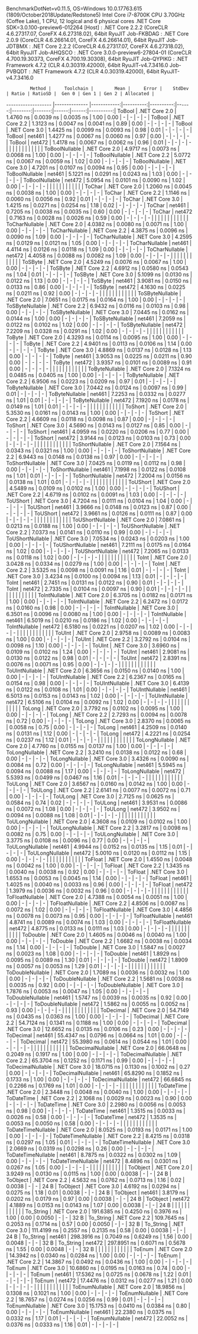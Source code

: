 
BenchmarkDotNet=v0.11.5, OS=Windows 10.0.17763.615 (1809/October2018Update/Redstone5)
Intel Core i7-8700K CPU 3.70GHz (Coffee Lake), 1 CPU, 12 logical and 6 physical cores
.NET Core SDK=3.0.100-preview6-012264
  [Host]     : .NET Core 2.2.2 (CoreCLR 4.6.27317.07, CoreFX 4.6.27318.02), 64bit RyuJIT
  Job-FKBDAG : .NET Core 2.0.9 (CoreCLR 4.6.26614.01, CoreFX 4.6.26614.01), 64bit RyuJIT
  Job-JDTBMX : .NET Core 2.2.2 (CoreCLR 4.6.27317.07, CoreFX 4.6.27318.02), 64bit RyuJIT
  Job-AHQSCO : .NET Core 3.0.0-preview6-27804-01 (CoreCLR 4.700.19.30373, CoreFX 4.700.19.30308), 64bit RyuJIT
  Job-QYPIKG : .NET Framework 4.7.2 (CLR 4.0.30319.42000), 64bit RyuJIT-v4.7.3416.0
  Job-PVBQDT : .NET Framework 4.7.2 (CLR 4.0.30319.42000), 64bit RyuJIT-v4.7.3416.0


             Method |     Toolchain |        Mean |     Error |    StdDev | Ratio | RatioSD |  Gen 0 | Gen 1 | Gen 2 | Allocated |
------------------- |-------------- |------------:|----------:|----------:|------:|--------:|-------:|------:|------:|----------:|
             ToBool | .NET Core 2.0 |   1.4760 ns | 0.0039 ns | 0.0035 ns |  1.00 |    0.00 |      - |     - |     - |         - |
             ToBool | .NET Core 2.2 |   1.3123 ns | 0.0047 ns | 0.0041 ns |  0.89 |    0.00 |      - |     - |     - |         - |
             ToBool | .NET Core 3.0 |   1.4425 ns | 0.0099 ns | 0.0093 ns |  0.98 |    0.01 |      - |     - |     - |         - |
             ToBool |        net461 |   1.4277 ns | 0.0067 ns | 0.0060 ns |  0.97 |    0.00 |      - |     - |     - |         - |
             ToBool |        net472 |   1.4178 ns | 0.0067 ns | 0.0062 ns |  0.96 |    0.01 |      - |     - |     - |         - |
                    |               |             |           |           |       |         |        |       |       |           |
     ToBoolNullable | .NET Core 2.0 |   4.9717 ns | 0.0073 ns | 0.0068 ns |  1.00 |    0.00 |      - |     - |     - |         - |
     ToBoolNullable | .NET Core 2.2 |   5.0772 ns | 0.0067 ns | 0.0059 ns |  1.02 |    0.00 |      - |     - |     - |         - |
     ToBoolNullable | .NET Core 3.0 |   4.7201 ns | 0.0107 ns | 0.0094 ns |  0.95 |    0.00 |      - |     - |     - |         - |
     ToBoolNullable |        net461 |   5.1221 ns | 0.0291 ns | 0.0243 ns |  1.03 |    0.00 |      - |     - |     - |         - |
     ToBoolNullable |        net472 |   5.0954 ns | 0.0101 ns | 0.0090 ns |  1.02 |    0.00 |      - |     - |     - |         - |
                    |               |             |           |           |       |         |        |       |       |           |
             ToChar | .NET Core 2.0 |   1.2060 ns | 0.0045 ns | 0.0038 ns |  1.00 |    0.00 |      - |     - |     - |         - |
             ToChar | .NET Core 2.2 |   1.1146 ns | 0.0060 ns | 0.0056 ns |  0.92 |    0.01 |      - |     - |     - |         - |
             ToChar | .NET Core 3.0 |   1.4215 ns | 0.0271 ns | 0.0254 ns |  1.18 |    0.02 |      - |     - |     - |         - |
             ToChar |        net461 |   0.7205 ns | 0.0038 ns | 0.0035 ns |  0.60 |    0.00 |      - |     - |     - |         - |
             ToChar |        net472 |   0.7163 ns | 0.0028 ns | 0.0026 ns |  0.59 |    0.00 |      - |     - |     - |         - |
                    |               |             |           |           |       |         |        |       |       |           |
     ToCharNullable | .NET Core 2.0 |   4.0382 ns | 0.0080 ns | 0.0071 ns |  1.00 |    0.00 |      - |     - |     - |         - |
     ToCharNullable | .NET Core 2.2 |   4.3875 ns | 0.0096 ns | 0.0090 ns |  1.09 |    0.00 |      - |     - |     - |         - |
     ToCharNullable | .NET Core 3.0 |   4.2595 ns | 0.0129 ns | 0.0121 ns |  1.05 |    0.00 |      - |     - |     - |         - |
     ToCharNullable |        net461 |   4.4114 ns | 0.0126 ns | 0.0118 ns |  1.09 |    0.00 |      - |     - |     - |         - |
     ToCharNullable |        net472 |   4.4058 ns | 0.0088 ns | 0.0082 ns |  1.09 |    0.00 |      - |     - |     - |         - |
                    |               |             |           |           |       |         |        |       |       |           |
            ToSByte | .NET Core 2.0 |   4.5249 ns | 0.0076 ns | 0.0067 ns |  1.00 |    0.00 |      - |     - |     - |         - |
            ToSByte | .NET Core 2.2 |   4.6912 ns | 0.0580 ns | 0.0543 ns |  1.04 |    0.01 |      - |     - |     - |         - |
            ToSByte | .NET Core 3.0 |   5.1099 ns | 0.0130 ns | 0.0122 ns |  1.13 |    0.00 |      - |     - |     - |         - |
            ToSByte |        net461 |   3.9081 ns | 0.0150 ns | 0.0133 ns |  0.86 |    0.00 |      - |     - |     - |         - |
            ToSByte |        net472 |   4.1630 ns | 0.0225 ns | 0.0211 ns |  0.92 |    0.00 |      - |     - |     - |         - |
                    |               |             |           |           |       |         |        |       |       |           |
    ToSByteNullable | .NET Core 2.0 |   7.0651 ns | 0.0175 ns | 0.0164 ns |  1.00 |    0.00 |      - |     - |     - |         - |
    ToSByteNullable | .NET Core 2.2 |   6.9432 ns | 0.0116 ns | 0.0103 ns |  0.98 |    0.00 |      - |     - |     - |         - |
    ToSByteNullable | .NET Core 3.0 |   7.0445 ns | 0.0162 ns | 0.0144 ns |  1.00 |    0.00 |      - |     - |     - |         - |
    ToSByteNullable |        net461 |   7.2059 ns | 0.0122 ns | 0.0102 ns |  1.02 |    0.00 |      - |     - |     - |         - |
    ToSByteNullable |        net472 |   7.2209 ns | 0.0328 ns | 0.0291 ns |  1.02 |    0.00 |      - |     - |     - |         - |
                    |               |             |           |           |       |         |        |       |       |           |
             ToByte | .NET Core 2.0 |   4.3293 ns | 0.0114 ns | 0.0095 ns |  1.00 |    0.00 |      - |     - |     - |         - |
             ToByte | .NET Core 2.2 |   4.9401 ns | 0.0113 ns | 0.0106 ns |  1.14 |    0.00 |      - |     - |     - |         - |
             ToByte | .NET Core 3.0 |   4.8869 ns | 0.0137 ns | 0.0128 ns |  1.13 |    0.00 |      - |     - |     - |         - |
             ToByte |        net461 |   3.9053 ns | 0.0225 ns | 0.0211 ns |  0.90 |    0.00 |      - |     - |     - |         - |
             ToByte |        net472 |   3.9357 ns | 0.0101 ns | 0.0089 ns |  0.91 |    0.00 |      - |     - |     - |         - |
                    |               |             |           |           |       |         |        |       |       |           |
     ToByteNullable | .NET Core 2.0 |   7.1324 ns | 0.0485 ns | 0.0405 ns |  1.00 |    0.00 |      - |     - |     - |         - |
     ToByteNullable | .NET Core 2.2 |   6.9506 ns | 0.0223 ns | 0.0209 ns |  0.97 |    0.01 |      - |     - |     - |         - |
     ToByteNullable | .NET Core 3.0 |   7.0442 ns | 0.0124 ns | 0.0097 ns |  0.99 |    0.01 |      - |     - |     - |         - |
     ToByteNullable |        net461 |   7.2253 ns | 0.0332 ns | 0.0277 ns |  1.01 |    0.01 |      - |     - |     - |         - |
     ToByteNullable |        net472 |   7.1920 ns | 0.0178 ns | 0.0149 ns |  1.01 |    0.01 |      - |     - |     - |         - |
                    |               |             |           |           |       |         |        |       |       |           |
            ToShort | .NET Core 2.0 |   5.3530 ns | 0.0161 ns | 0.0143 ns |  1.00 |    0.00 |      - |     - |     - |         - |
            ToShort | .NET Core 2.2 |   4.6609 ns | 0.0118 ns | 0.0098 ns |  0.87 |    0.00 |      - |     - |     - |         - |
            ToShort | .NET Core 3.0 |   4.5690 ns | 0.0143 ns | 0.0127 ns |  0.85 |    0.00 |      - |     - |     - |         - |
            ToShort |        net461 |   4.0959 ns | 0.0220 ns | 0.0206 ns |  0.77 |    0.00 |      - |     - |     - |         - |
            ToShort |        net472 |   3.9144 ns | 0.0123 ns | 0.0103 ns |  0.73 |    0.00 |      - |     - |     - |         - |
                    |               |             |           |           |       |         |        |       |       |           |
    ToShortNullable | .NET Core 2.0 |   7.1564 ns | 0.0343 ns | 0.0321 ns |  1.00 |    0.00 |      - |     - |     - |         - |
    ToShortNullable | .NET Core 2.2 |   6.9443 ns | 0.0148 ns | 0.0138 ns |  0.97 |    0.00 |      - |     - |     - |         - |
    ToShortNullable | .NET Core 3.0 |   7.0425 ns | 0.0119 ns | 0.0112 ns |  0.98 |    0.00 |      - |     - |     - |         - |
    ToShortNullable |        net461 |   7.1998 ns | 0.0122 ns | 0.0108 ns |  1.01 |    0.01 |      - |     - |     - |         - |
    ToShortNullable |        net472 |   7.2004 ns | 0.0156 ns | 0.0138 ns |  1.01 |    0.01 |      - |     - |     - |         - |
                    |               |             |           |           |       |         |        |       |       |           |
           ToUShort | .NET Core 2.0 |   4.5489 ns | 0.0109 ns | 0.0102 ns |  1.00 |    0.00 |      - |     - |     - |         - |
           ToUShort | .NET Core 2.2 |   4.6719 ns | 0.0102 ns | 0.0091 ns |  1.03 |    0.00 |      - |     - |     - |         - |
           ToUShort | .NET Core 3.0 |   4.7204 ns | 0.0111 ns | 0.0104 ns |  1.04 |    0.00 |      - |     - |     - |         - |
           ToUShort |        net461 |   3.9666 ns | 0.0148 ns | 0.0123 ns |  0.87 |    0.00 |      - |     - |     - |         - |
           ToUShort |        net472 |   3.9661 ns | 0.0126 ns | 0.0111 ns |  0.87 |    0.00 |      - |     - |     - |         - |
                    |               |             |           |           |       |         |        |       |       |           |
   ToUShortNullable | .NET Core 2.0 |   7.0861 ns | 0.0213 ns | 0.0188 ns |  1.00 |    0.00 |      - |     - |     - |         - |
   ToUShortNullable | .NET Core 2.2 |   7.0373 ns | 0.0141 ns | 0.0110 ns |  0.99 |    0.00 |      - |     - |     - |         - |
   ToUShortNullable | .NET Core 3.0 |   7.0534 ns | 0.0243 ns | 0.0203 ns |  1.00 |    0.00 |      - |     - |     - |         - |
   ToUShortNullable |        net461 |   7.2111 ns | 0.0175 ns | 0.0164 ns |  1.02 |    0.00 |      - |     - |     - |         - |
   ToUShortNullable |        net472 |   7.2065 ns | 0.0133 ns | 0.0118 ns |  1.02 |    0.00 |      - |     - |     - |         - |
                    |               |             |           |           |       |         |        |       |       |           |
              ToInt | .NET Core 2.0 |   3.0428 ns | 0.0334 ns | 0.0279 ns |  1.00 |    0.00 |      - |     - |     - |         - |
              ToInt | .NET Core 2.2 |   3.5325 ns | 0.0098 ns | 0.0091 ns |  1.16 |    0.01 |      - |     - |     - |         - |
              ToInt | .NET Core 3.0 |   3.4234 ns | 0.0100 ns | 0.0094 ns |  1.13 |    0.01 |      - |     - |     - |         - |
              ToInt |        net461 |   2.7451 ns | 0.0131 ns | 0.0122 ns |  0.90 |    0.01 |      - |     - |     - |         - |
              ToInt |        net472 |   2.7335 ns | 0.0104 ns | 0.0097 ns |  0.90 |    0.01 |      - |     - |     - |         - |
                    |               |             |           |           |       |         |        |       |       |           |
      ToIntNullable | .NET Core 2.0 |   6.3705 ns | 0.0182 ns | 0.0171 ns |  1.00 |    0.00 |      - |     - |     - |         - |
      ToIntNullable | .NET Core 2.2 |   6.2472 ns | 0.0172 ns | 0.0160 ns |  0.98 |    0.00 |      - |     - |     - |         - |
      ToIntNullable | .NET Core 3.0 |   6.3501 ns | 0.0096 ns | 0.0080 ns |  1.00 |    0.00 |      - |     - |     - |         - |
      ToIntNullable |        net461 |   6.5019 ns | 0.0210 ns | 0.0186 ns |  1.02 |    0.00 |      - |     - |     - |         - |
      ToIntNullable |        net472 |   6.5180 ns | 0.0221 ns | 0.0207 ns |  1.02 |    0.00 |      - |     - |     - |         - |
                    |               |             |           |           |       |         |        |       |       |           |
             ToUInt | .NET Core 2.0 |   2.9758 ns | 0.0089 ns | 0.0083 ns |  1.00 |    0.00 |      - |     - |     - |         - |
             ToUInt | .NET Core 2.2 |   3.2792 ns | 0.0104 ns | 0.0098 ns |  1.10 |    0.00 |      - |     - |     - |         - |
             ToUInt | .NET Core 3.0 |   3.6960 ns | 0.0109 ns | 0.0102 ns |  1.24 |    0.00 |      - |     - |     - |         - |
             ToUInt |        net461 |   2.9081 ns | 0.0130 ns | 0.0122 ns |  0.98 |    0.01 |      - |     - |     - |         - |
             ToUInt |        net472 |   2.8391 ns | 0.0076 ns | 0.0071 ns |  0.95 |    0.00 |      - |     - |     - |         - |
                    |               |             |           |           |       |         |        |       |       |           |
     ToUIntNullable | .NET Core 2.0 |   6.3656 ns | 0.0150 ns | 0.0140 ns |  1.00 |    0.00 |      - |     - |     - |         - |
     ToUIntNullable | .NET Core 2.2 |   6.2367 ns | 0.0165 ns | 0.0154 ns |  0.98 |    0.00 |      - |     - |     - |         - |
     ToUIntNullable | .NET Core 3.0 |   6.4139 ns | 0.0122 ns | 0.0108 ns |  1.01 |    0.00 |      - |     - |     - |         - |
     ToUIntNullable |        net461 |   6.5013 ns | 0.0153 ns | 0.0143 ns |  1.02 |    0.00 |      - |     - |     - |         - |
     ToUIntNullable |        net472 |   6.5106 ns | 0.0104 ns | 0.0092 ns |  1.02 |    0.00 |      - |     - |     - |         - |
                    |               |             |           |           |       |         |        |       |       |           |
             ToLong | .NET Core 2.0 |   3.7792 ns | 0.0102 ns | 0.0095 ns |  1.00 |    0.00 |      - |     - |     - |         - |
             ToLong | .NET Core 2.2 |   2.7293 ns | 0.0094 ns | 0.0078 ns |  0.72 |    0.00 |      - |     - |     - |         - |
             ToLong | .NET Core 3.0 |   2.8370 ns | 0.0065 ns | 0.0058 ns |  0.75 |    0.00 |      - |     - |     - |         - |
             ToLong |        net461 |   4.2509 ns | 0.0140 ns | 0.0131 ns |  1.12 |    0.00 |      - |     - |     - |         - |
             ToLong |        net472 |   4.2221 ns | 0.0254 ns | 0.0237 ns |  1.12 |    0.01 |      - |     - |     - |         - |
                    |               |             |           |           |       |         |        |       |       |           |
     ToLongNullable | .NET Core 2.0 |   4.7760 ns | 0.0155 ns | 0.0137 ns |  1.00 |    0.00 |      - |     - |     - |         - |
     ToLongNullable | .NET Core 2.2 |   3.2410 ns | 0.0138 ns | 0.0122 ns |  0.68 |    0.00 |      - |     - |     - |         - |
     ToLongNullable | .NET Core 3.0 |   3.4326 ns | 0.0090 ns | 0.0084 ns |  0.72 |    0.00 |      - |     - |     - |         - |
     ToLongNullable |        net461 |   5.5945 ns | 0.0094 ns | 0.0088 ns |  1.17 |    0.00 |      - |     - |     - |         - |
     ToLongNullable |        net472 |   5.5393 ns | 0.0499 ns | 0.0467 ns |  1.16 |    0.01 |      - |     - |     - |         - |
                    |               |             |           |           |       |         |        |       |       |           |
            ToULong | .NET Core 2.0 |   3.6567 ns | 0.0160 ns | 0.0142 ns |  1.00 |    0.00 |      - |     - |     - |         - |
            ToULong | .NET Core 2.2 |   2.6141 ns | 0.0077 ns | 0.0072 ns |  0.71 |    0.00 |      - |     - |     - |         - |
            ToULong | .NET Core 3.0 |   2.7125 ns | 0.0625 ns | 0.0584 ns |  0.74 |    0.02 |      - |     - |     - |         - |
            ToULong |        net461 |   3.9531 ns | 0.0086 ns | 0.0072 ns |  1.08 |    0.00 |      - |     - |     - |         - |
            ToULong |        net472 |   3.9502 ns | 0.0094 ns | 0.0088 ns |  1.08 |    0.01 |      - |     - |     - |         - |
                    |               |             |           |           |       |         |        |       |       |           |
    ToULongNullable | .NET Core 2.0 |   4.3608 ns | 0.0109 ns | 0.0102 ns |  1.00 |    0.00 |      - |     - |     - |         - |
    ToULongNullable | .NET Core 2.2 |   3.2817 ns | 0.0098 ns | 0.0082 ns |  0.75 |    0.00 |      - |     - |     - |         - |
    ToULongNullable | .NET Core 3.0 |   3.3775 ns | 0.0108 ns | 0.0096 ns |  0.77 |    0.00 |      - |     - |     - |         - |
    ToULongNullable |        net461 |   4.9944 ns | 0.0152 ns | 0.0135 ns |  1.15 |    0.01 |      - |     - |     - |         - |
    ToULongNullable |        net472 |   5.0010 ns | 0.0120 ns | 0.0112 ns |  1.15 |    0.00 |      - |     - |     - |         - |
                    |               |             |           |           |       |         |        |       |       |           |
            ToFloat | .NET Core 2.0 |   1.4550 ns | 0.0048 ns | 0.0042 ns |  1.00 |    0.00 |      - |     - |     - |         - |
            ToFloat | .NET Core 2.2 |   1.3435 ns | 0.0040 ns | 0.0038 ns |  0.92 |    0.00 |      - |     - |     - |         - |
            ToFloat | .NET Core 3.0 |   1.6553 ns | 0.0053 ns | 0.0045 ns |  1.14 |    0.00 |      - |     - |     - |         - |
            ToFloat |        net461 |   1.4025 ns | 0.0040 ns | 0.0033 ns |  0.96 |    0.00 |      - |     - |     - |         - |
            ToFloat |        net472 |   1.3979 ns | 0.0036 ns | 0.0032 ns |  0.96 |    0.00 |      - |     - |     - |         - |
                    |               |             |           |           |       |         |        |       |       |           |
    ToFloatNullable | .NET Core 2.0 |   4.7388 ns | 0.0054 ns | 0.0051 ns |  1.00 |    0.00 |      - |     - |     - |         - |
    ToFloatNullable | .NET Core 2.2 |   4.8506 ns | 0.0087 ns | 0.0072 ns |  1.02 |    0.00 |      - |     - |     - |         - |
    ToFloatNullable | .NET Core 3.0 |   4.4856 ns | 0.0078 ns | 0.0073 ns |  0.95 |    0.00 |      - |     - |     - |         - |
    ToFloatNullable |        net461 |   4.8741 ns | 0.0089 ns | 0.0074 ns |  1.03 |    0.00 |      - |     - |     - |         - |
    ToFloatNullable |        net472 |   4.8775 ns | 0.0133 ns | 0.0111 ns |  1.03 |    0.00 |      - |     - |     - |         - |
                    |               |             |           |           |       |         |        |       |       |           |
           ToDouble | .NET Core 2.0 |   1.4605 ns | 0.0046 ns | 0.0040 ns |  1.00 |    0.00 |      - |     - |     - |         - |
           ToDouble | .NET Core 2.2 |   1.6682 ns | 0.0038 ns | 0.0034 ns |  1.14 |    0.00 |      - |     - |     - |         - |
           ToDouble | .NET Core 3.0 |   1.5847 ns | 0.0027 ns | 0.0023 ns |  1.08 |    0.00 |      - |     - |     - |         - |
           ToDouble |        net461 |   1.8929 ns | 0.0095 ns | 0.0089 ns |  1.30 |    0.01 |      - |     - |     - |         - |
           ToDouble |        net472 |   1.8909 ns | 0.0057 ns | 0.0053 ns |  1.29 |    0.01 |      - |     - |     - |         - |
                    |               |             |           |           |       |         |        |       |       |           |
   ToDoubleNullable | .NET Core 2.0 |   1.7089 ns | 0.0036 ns | 0.0032 ns |  1.00 |    0.00 |      - |     - |     - |         - |
   ToDoubleNullable | .NET Core 2.2 |   1.5681 ns | 0.0038 ns | 0.0035 ns |  0.92 |    0.00 |      - |     - |     - |         - |
   ToDoubleNullable | .NET Core 3.0 |   1.7876 ns | 0.0053 ns | 0.0047 ns |  1.05 |    0.00 |      - |     - |     - |         - |
   ToDoubleNullable |        net461 |   1.5747 ns | 0.0039 ns | 0.0035 ns |  0.92 |    0.00 |      - |     - |     - |         - |
   ToDoubleNullable |        net472 |   1.5862 ns | 0.0055 ns | 0.0052 ns |  0.93 |    0.00 |      - |     - |     - |         - |
                    |               |             |           |           |       |         |        |       |       |           |
          ToDecimal | .NET Core 2.0 |  54.7149 ns | 0.0435 ns | 0.0363 ns |  1.00 |    0.00 |      - |     - |     - |         - |
          ToDecimal | .NET Core 2.2 |  54.7124 ns | 0.1341 ns | 0.1188 ns |  1.00 |    0.00 |      - |     - |     - |         - |
          ToDecimal | .NET Core 3.0 |  12.6652 ns | 0.0135 ns | 0.0106 ns |  0.23 |    0.00 |      - |     - |     - |         - |
          ToDecimal |        net461 |  55.4347 ns | 0.0796 ns | 0.0664 ns |  1.01 |    0.00 |      - |     - |     - |         - |
          ToDecimal |        net472 |  55.3980 ns | 0.0614 ns | 0.0544 ns |  1.01 |    0.00 |      - |     - |     - |         - |
                    |               |             |           |           |       |         |        |       |       |           |
  ToDecimalNullable | .NET Core 2.0 |  66.0648 ns | 0.2049 ns | 0.1917 ns |  1.00 |    0.00 |      - |     - |     - |         - |
  ToDecimalNullable | .NET Core 2.2 |  65.3704 ns | 0.1252 ns | 0.1171 ns |  0.99 |    0.00 |      - |     - |     - |         - |
  ToDecimalNullable | .NET Core 3.0 |  18.0715 ns | 0.1130 ns | 0.1002 ns |  0.27 |    0.00 |      - |     - |     - |         - |
  ToDecimalNullable |        net461 |  65.8290 ns | 0.1852 ns | 0.1733 ns |  1.00 |    0.00 |      - |     - |     - |         - |
  ToDecimalNullable |        net472 |  66.6845 ns | 0.2266 ns | 0.1769 ns |  1.01 |    0.00 |      - |     - |     - |         - |
                    |               |             |           |           |       |         |        |       |       |           |
         ToDateTime | .NET Core 2.0 |   2.3448 ns | 0.0048 ns | 0.0040 ns |  1.00 |    0.00 |      - |     - |     - |         - |
         ToDateTime | .NET Core 2.2 |   2.1068 ns | 0.0029 ns | 0.0023 ns |  0.90 |    0.00 |      - |     - |     - |         - |
         ToDateTime | .NET Core 3.0 |   2.2980 ns | 0.0056 ns | 0.0053 ns |  0.98 |    0.00 |      - |     - |     - |         - |
         ToDateTime |        net461 |   1.3515 ns | 0.0033 ns | 0.0026 ns |  0.58 |    0.00 |      - |     - |     - |         - |
         ToDateTime |        net472 |   1.3535 ns | 0.0053 ns | 0.0050 ns |  0.58 |    0.00 |      - |     - |     - |         - |
                    |               |             |           |           |       |         |        |       |       |           |
 ToDateTimeNullable | .NET Core 2.0 |   8.0525 ns | 0.0193 ns | 0.0171 ns |  1.00 |    0.00 |      - |     - |     - |         - |
 ToDateTimeNullable | .NET Core 2.2 |   8.4215 ns | 0.0318 ns | 0.0297 ns |  1.05 |    0.01 |      - |     - |     - |         - |
 ToDateTimeNullable | .NET Core 3.0 |   2.0669 ns | 0.0319 ns | 0.0298 ns |  0.26 |    0.00 |      - |     - |     - |         - |
 ToDateTimeNullable |        net461 |   8.7875 ns | 0.0322 ns | 0.0302 ns |  1.09 |    0.00 |      - |     - |     - |         - |
 ToDateTimeNullable |        net472 |   8.4896 ns | 0.0301 ns | 0.0267 ns |  1.05 |    0.00 |      - |     - |     - |         - |
                    |               |             |           |           |       |         |        |       |       |           |
           ToObject | .NET Core 2.0 |   3.9249 ns | 0.0130 ns | 0.0115 ns |  1.00 |    0.00 | 0.0038 |     - |     - |      24 B |
           ToObject | .NET Core 2.2 |   4.5632 ns | 0.0762 ns | 0.0713 ns |  1.16 |    0.02 | 0.0038 |     - |     - |      24 B |
           ToObject | .NET Core 3.0 |   4.6192 ns | 0.0294 ns | 0.0275 ns |  1.18 |    0.01 | 0.0038 |     - |     - |      24 B |
           ToObject |        net461 |   3.8179 ns | 0.0202 ns | 0.0179 ns |  0.97 |    0.00 | 0.0038 |     - |     - |      24 B |
           ToObject |        net472 |   4.1889 ns | 0.0153 ns | 0.0143 ns |  1.07 |    0.00 | 0.0038 |     - |     - |      24 B |
                    |               |             |           |           |       |         |        |       |       |           |
          To_String | .NET Core 2.0 | 191.6385 ns | 0.4250 ns | 0.3976 ns |  1.00 |    0.00 | 0.0050 |     - |     - |      32 B |
          To_String | .NET Core 2.2 | 109.7645 ns | 0.2053 ns | 0.1714 ns |  0.57 |    0.00 | 0.0050 |     - |     - |      32 B |
          To_String | .NET Core 3.0 | 111.4199 ns | 0.2557 ns | 0.2135 ns |  0.58 |    0.00 | 0.0038 |     - |     - |      24 B |
          To_String |        net461 | 298.3916 ns | 0.7049 ns | 0.6249 ns |  1.56 |    0.00 | 0.0048 |     - |     - |      32 B |
          To_String |        net472 | 297.8951 ns | 0.6071 ns | 0.5678 ns |  1.55 |    0.00 | 0.0048 |     - |     - |      32 B |
                    |               |             |           |           |       |         |        |       |       |           |
             ToEnum | .NET Core 2.0 |  14.3942 ns | 0.0340 ns | 0.0284 ns |  1.00 |    0.00 |      - |     - |     - |         - |
             ToEnum | .NET Core 2.2 |  14.3867 ns | 0.0492 ns | 0.0436 ns |  1.00 |    0.00 |      - |     - |     - |         - |
             ToEnum | .NET Core 3.0 |  10.6860 ns | 0.0195 ns | 0.0163 ns |  0.74 |    0.00 |      - |     - |     - |         - |
             ToEnum |        net461 |  17.5362 ns | 0.0725 ns | 0.0678 ns |  1.22 |    0.01 |      - |     - |     - |         - |
             ToEnum |        net472 |  17.4476 ns | 0.0312 ns | 0.0277 ns |  1.21 |    0.00 |      - |     - |     - |         - |
                    |               |             |           |           |       |         |        |       |       |           |
     ToEnumNullable | .NET Core 2.0 |  18.9856 ns | 0.1308 ns | 0.1021 ns |  1.00 |    0.00 |      - |     - |     - |         - |
     ToEnumNullable | .NET Core 2.2 |  18.7657 ns | 0.0274 ns | 0.0256 ns |  0.99 |    0.01 |      - |     - |     - |         - |
     ToEnumNullable | .NET Core 3.0 |  15.1753 ns | 0.0410 ns | 0.0384 ns |  0.80 |    0.00 |      - |     - |     - |         - |
     ToEnumNullable |        net461 |  22.2380 ns | 0.0375 ns | 0.0332 ns |  1.17 |    0.01 |      - |     - |     - |         - |
     ToEnumNullable |        net472 |  22.0052 ns | 0.0376 ns | 0.0333 ns |  1.16 |    0.01 |      - |     - |     - |         - |
